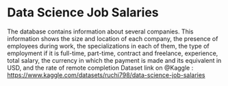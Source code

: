# Data Science Job Salaries
The database contains information about several companies. This information shows the size and location of each company, the presence of employees during work, the specializations in each of them, the type of employment if it is full-time, part-time, contract and freelance, experience, total salary, the currency in which the payment is made and its equivalent in USD, and the rate of remote completion 
Dataset link on @Kaggle : https://www.kaggle.com/datasets/ruchi798/data-science-job-salaries

